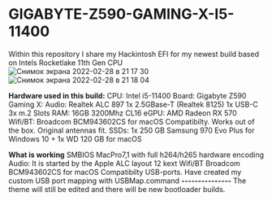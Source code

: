 # GIGABYTE-Z590-GAMING-X-I5-11400
Within this repository I share my Hackintosh EFI for my newest build based on Intels Rocketlake 11th Gen CPU
![Снимок экрана 2022-02-28 в 21 17 30](https://user-images.githubusercontent.com/67542372/155998447-92e5dbed-5c4d-4bab-875f-aa886d4e348a.png)
![Снимок экрана 2022-02-28 в 21 18 04](https://user-images.githubusercontent.com/67542372/155998460-2d609be1-735e-4cf1-86ad-751c5b500b49.png)

**Hardware used in this build:**
CPU: Intel i5-11400
Board: Gigabyte Z590 Gaming X:
Audio: Realtek ALC 897
1x 2.5GBase-T (Realtek 8125)
1x USB-C
3x m.2 Slots
RAM: 16GB 3200Mhz CL16
eGPU: AMD Radeon RX 570
Wifi/BT: Broadcom BCM943602CS for macOS Compatibilty. Works out of the box.  Original antennas fit.
SSDs: 1x 250 GB Samsung 970 Evo Plus for Windows 10 + 1x WD 120 GB for macOS 


**What is working**
SMBIOS MacPro7,1 with full h264/h265 hardware encoding
Audio: It is started by the Apple ALC layout 12 kext
Wifi/BT Broadcom BCM943602CS for macOS Compatibilty
USB-ports. Have created my custom USB port mapping with USBMap.command
**---------------**
The theme will still be edited and there will be new bootloader builds.
